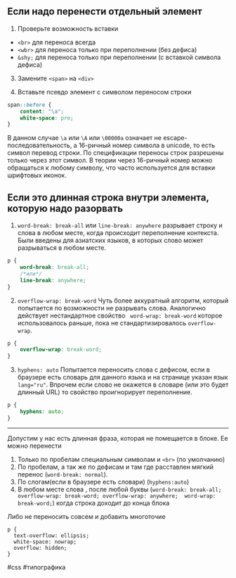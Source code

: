 ## Если надо перенести отдельный элемент

1. Проверьте возможность вставки 
 - `<br>` для переноса всегда
 - `<wbr>` для переноса только при переполнении (без дефиса)
 - `&shy;` для переноса только при переполнении (с вставкой символа дефиса)

3. Замените `<span>` на `<div>`

4. Вставьте псевдо элемент с символом переносом строки
```css
span::before {
	content: "\a";
	white-space: pre;
}

```
В данном случае `\a` или `\A` или `\00000a` означает не escape-последовательность, а 16-ричный номер символа в unicode, то есть символ перевод строки. По спецификации переносы строк разрешены только через этот символ. В теории через 16-ричный номер можно обращаться к любому символу, что часто используется для вставки шрифтовых иконок.

## Если это длинная строка внутри элемента, которую надо разорвать

1. `word-break: break-all` или `line-break: anywhere` разрывает строку и слова в любом месте, когда происходит переполнение контекста. Были введены для азиатских языков, в которых слово может разрываться в любом месте.
```css
p {
	word-break: break-all;
	/*или*/
	line-break: anywhere;
}
```

2. `overflow-wrap: break-word` Чуть более аккуратный алгоритм, который попытается по возможности не разрывать слова. Аналогично действует нестандартное свойство ` word-wrap: break-word` которое использовалось раньше, пока не стандартизировалось `overflow-wrap`. 
```css
p {
	overflow-wrap: break-word;
}
```

3. `hyphens: auto` Попытается переносить слова с дефисом, если в браузере есть словарь для данного языка и на странице указан язык `lang="ru"`. Впрочем если слово не окажется в словаре (или это будет длинный URL) то свойство проигнорирует переполнение. 
```css
p {  
	hyphens: auto;  
}
```



----

Допустим у нас есть длинная фраза, которая не помещается в блоке. Ее можно перенести
1. Только по пробелам специальным символам и `<br>` (по умолчанию)
2. По пробелам, а так же по дефисам и там где расставлен мягкий перенос (`word-break: normal`).
3. По слогам(если в браузере есть словари) (`hyphens:auto`)
4. В любом месте слова , после любой буквы  (`word-break: break-all; overflow-wrap: break-word; overflow-wrap: anywhere;  word-wrap: break-word;`) когда строка доходит до конца блока

Либо не переносить совсем и добавить многоточие
```
p {
  text-overflow: ellipsis;
  white-space: nowrap;
  overflow: hidden;
}
```



#css #типографика 